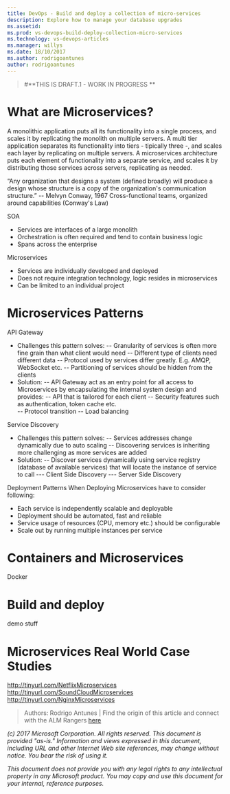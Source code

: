 ```yaml
---
title: DevOps - Build and deploy a collection of micro-services
description: Explore how to manage your database upgrades
ms.assetid: 
ms.prod: vs-devops-build-deploy-collection-micro-services
ms.technology: vs-devops-articles
ms.manager: willys
ms.date: 18/10/2017
ms.author: rodrigoantunes
author: rodrigoantunes
---
```


> 
> #**THIS IS DRAFT.1 - WORK IN PROGRESS **
>

# What are Microservices?
A monolithic application puts all its functionality into a single process, and scales it by replicating the monolith on multiple servers.
A multi tier application separates its functionality into tiers - tipically three -, and scales each layer  by replicating on multiple servers.
A microservices architecture puts each element of functionality into a separate service, and scales it by distributing those services across servers, replicating as needed.

“Any organization that designs a system (defined broadly) will produce a design whose structure is a copy of the organization's communication structure.”  -- Melvyn Conway, 1967
Cross-functional teams, organized around capabilities (Conway's Law)

SOA 
- Services are interfaces of a large monolith
- Orchestration is often required and tend to contain business logic
- Spans across the enterprise

Microservices
- Services are individually developed and deployed
- Does not require integration technology, logic resides in microservices
- Can be limited to an individual project

# Microservices Patterns
API Gateway
- Challenges this pattern solves:
-- Granularity of services is often more fine grain than what client would need
-- Different type of clients need different data
-- Protocol used by services differ greatly. E.g. AMQP, WebSocket etc.
-- Partitioning of services should be hidden from the clients 
- Solution:
-- API Gateway act as an entry point for all access to Microservices by encapsulating the internal system design and provides:
-- API that is tailored for each client 
-- Security features such as authentication, token cache etc.  
-- Protocol transition 
-- Load balancing 

Service Discovery
- Challenges this pattern solves:
-- Services addresses change dynamically due to auto scaling 
-- Discovering services is inheriting more challenging as more services are added
- Solution:
-- Discover services dynamically using service registry (database of available services) that will locate the instance of service to call
--- Client Side Discovery 
--- Server Side Discovery 

Deployment Patterns
When Deploying Microservices have to consider following:
- Each service is independently scalable and deployable 
- Deployment should be automated, fast and reliable
- Service usage of resources (CPU, memory etc.) should be configurable 
- Scale out by running multiple instances per service

# Containers and Microservices
Docker

# Build and deploy
demo stuff


# Microservices Real World Case Studies
http://tinyurl.com/NetflixMicroservices 
http://tinyurl.com/SoundCloudMicroservices 
http://tinyurl.com/NginxMicroservices 



> Authors: Rodrigo Antunes | Find the origin of this article and connect with the ALM Rangers [here](https://github.com/ALM-Rangers/Guidance/blob/master/README.md)
 
*(c) 2017 Microsoft Corporation. All rights reserved. This document is
provided "as-is." Information and views expressed in this document,
including URL and other Internet Web site references, may change without
notice. You bear the risk of using it.*

*This document does not provide you with any legal rights to any
intellectual property in any Microsoft product. You may copy and use
this document for your internal, reference purposes.*

